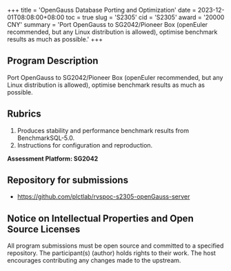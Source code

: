 +++
title = 'OpenGauss Database Porting and Optimization'
date = 2023-12-01T08:08:00+08:00
toc = true
slug = 'S2305'
cid = 'S2305'
award = '20000 CNY'
summary = 'Port OpenGauss to SG2042/Pioneer Box (openEuler recommended, but any Linux distribution is allowed), optimise benchmark results as much as possible.'
+++

## Program Description

Port OpenGauss to SG2042/Pioneer Box (openEuler recommended, but any Linux distribution is allowed), optimise benchmark results as much as possible.

## Rubrics

1. Produces stability and performance benchmark results from BenchmarkSQL-5.0.
2. Instructions for configuration and reproduction.

**Assessment Platform: SG2042**

## Repository for submissions

- https://github.com/plctlab/rvspoc-s2305-openGauss-server

## Notice on Intellectual Properties and Open Source Licenses

All program submissions must be open source and committed to a specified repository. The participant(s) (author) holds rights to their work. The host encourages contributing any changes made to the upstream.
